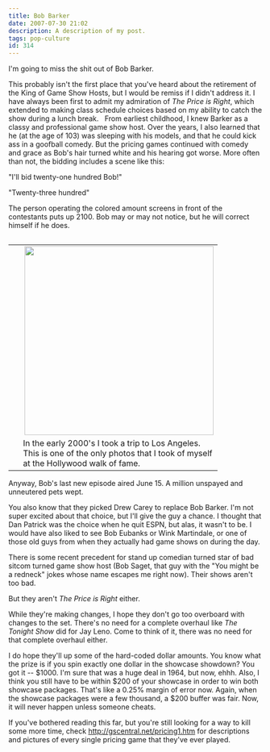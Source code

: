 ```yaml
---
title: Bob Barker
date: 2007-07-30 21:02
description: A description of my post.
tags: pop-culture
id: 314
---
```

I'm going to miss the shit out of Bob Barker.

This probably isn't the first place that you've heard about the retirement of the King of Game Show Hosts, but I would be remiss if I didn't address it.  I have always been first to admit my admiration of <em>The Price is Right</em>, which extended to making class schedule choices based on my ability to catch the show during a lunch break.
<span class="spanEndPreview">&nbsp;</span>
From earliest childhood, I knew Barker as a classy and professional game show host.  Over the years, I also learned that he (at the age of 103) was sleeping with his models, and that he could kick ass in a goofball comedy.  But the pricing games continued with comedy and grace as Bob's hair turned white and his hearing got worse.  More often than not, the bidding includes a scene like this:

"I'll bid twenty-one hundred Bob!"
  
"Twenty-three hundred"
  
The person operating the colored amount screens in front of the contestants puts up 2100.  Bob may or may not notice, but he will correct himself if he does.
<table cellpadding="2" align="right">
<tr>
<td width="5" rowspan="2"><spacer type="block" width="5" height="1"></td>
<td width="250" align="center" ><img src="/img/benandbobbarker.jpg" align="right" width="375"></td>
</tr>
<tr>
<td class="caption" width="250">In the early 2000's I took a trip to Los Angeles.  This is one of the only photos that I took of myself at the Hollywood walk of fame.</td>

</tr>
</table>
Anyway, Bob's last new episode aired June 15.  A million unspayed and unneutered pets wept.

You also know that they picked Drew Carey to replace Bob Barker.  I'm not super excited about that choice, but I'll give the guy a chance.  I thought that Dan Patrick was the choice when he quit ESPN, but alas, it wasn't to be.  I would have also liked to see Bob Eubanks or Wink Martindale, or one of those old guys from when they actually had game shows on during the day.

There is some recent precedent for stand up comedian turned star of bad sitcom turned game show host (Bob Saget, that guy with the "You might be a redneck" jokes whose name escapes me right now).  Their shows aren't too bad.

But they aren't <em>The Price is Right</em> either.

While they're making changes, I hope they don't go too overboard with changes to the set.  There's no need for a complete overhaul like <em>The Tonight Show</em> did for Jay Leno.  Come to think of it, there was no need for that complete overhaul either.

I do hope they'll up some of the hard-coded dollar amounts.  You know what the prize is if you spin exactly one dollar in the showcase showdown?  You got it -- $1000.  I'm sure that was a huge deal in 1964, but now, ehhh.  Also, I think you still have to be within $200 of your showcase in order to win both showcase packages.  That's like a 0.25% margin of error now.  Again, when the showcase packages were a few thousand, a $200 buffer was fair.  Now, it will never happen unless someone cheats.

If you've bothered reading this far, but you're still looking for a way to kill some more time, check <a href="http://gscentral.net/pricing1.htm" target="_blank">http://gscentral.net/pricing1.htm</a> for descriptions and pictures of every single pricing game that they've ever played.

